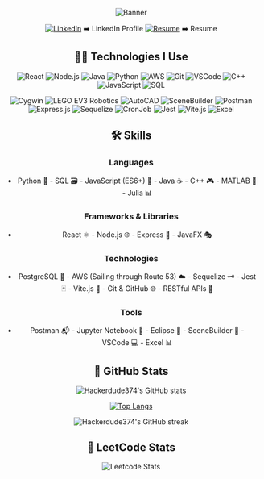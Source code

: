 <div align="center">

![Banner](https://i.pinimg.com/originals/e8/f1/4e/e8f14e5073f1017049914bd2b2513d65.gif)

[![LinkedIn](https://img.icons8.com/color/48/000000/linkedin.png)](https://www.linkedin.com/in/robert-le982/) ➡️ LinkedIn Profile [![Resume](https://img.icons8.com/color/48/000000/resume.png)](https://drive.google.com/file/d/1hMZN1NW1HQTbZ9UTauMVLQ2QzdUXKKHL/view?usp=sharing) ➡️ Resume

## 👨‍💻 Technologies I Use

![React](https://img.icons8.com/color/48/000000/react-native.png) ![Node.js](https://img.icons8.com/color/48/000000/nodejs.png) ![Java](https://img.icons8.com/color/48/000000/java-coffee-cup-logo.png) ![Python](https://img.icons8.com/color/48/000000/python.png)  ![AWS](https://img.icons8.com/color/48/000000/amazon-web-services.png) ![Git](https://img.icons8.com/color/48/000000/git.png) ![VSCode](https://img.icons8.com/color/48/000000/visual-studio-code-2019.png) ![C++](https://img.icons8.com/color/48/000000/c-plus-plus-logo.png) ![JavaScript](https://img.icons8.com/color/48/000000/javascript.png) ![SQL](https://img.icons8.com/color/48/000000/sql.png)

![Cygwin](https://img.icons8.com/color/48/000000/console.png) ![LEGO EV3 Robotics](https://img.icons8.com/color/48/000000/lego.png) ![AutoCAD](https://img.icons8.com/color/48/000000/autodesk-autocad.png)   ![SceneBuilder](https://img.icons8.com/color/48/000000/crowd.png) ![Postman](https://img.icons8.com/color/48/000000/postman-api.png) ![Express.js](https://img.icons8.com/color/48/000000/express.png) ![Sequelize](https://img.icons8.com/color/48/000000/database-restore.png) ![CronJob](https://img.icons8.com/color/48/000000/time.png) ![Jest](https://img.icons8.com/color/48/000000/jest.png) ![Vite.js](https://img.icons8.com/color/48/000000/vitejs.png) ![Excel](https://img.icons8.com/color/48/000000/microsoft-excel-2019.png)

## 🛠️ Skills

### Languages
- Python 🐍 - SQL 🗃️ - JavaScript (ES6+) 🚀 - Java ☕ - C++ 🎮 - MATLAB 🧮 - Julia 📊

### Frameworks & Libraries
- React ⚛️ - Node.js 🌐 - Express 🚄 - JavaFX 🎭

### Technologies
- PostgreSQL 🐘 - AWS (Sailing through Route 53) ☁️ - Sequelize 🗝️ - Jest 🃏 - Vite.js 🏰 - Git & GitHub 🌐 - RESTful APIs 🔄

### Tools
- Postman 📬 - Jupyter Notebook 📓 - Eclipse 🌙 - SceneBuilder 🎨 - VSCode 💻 - Excel 📊

## 🌊 GitHub Stats

![Hackerdude374's GitHub stats](https://github-readme-stats.vercel.app/api?username=Hackerdude374&show_icons=true&theme=radical)

[![Top Langs](https://github-readme-stats.vercel.app/api/top-langs/?username=Hackerdude374&theme=radical)](https://github.com/Hackerdude374/github-readme-stats)

![Hackerdude374's GitHub streak](https://github-readme-streak-stats.herokuapp.com/?user=Hackerdude374&theme=radical)

## 🧠 LeetCode Stats

![Leetcode Stats](https://leetcard.jacoblin.cool/bobbyle2)

</div>
